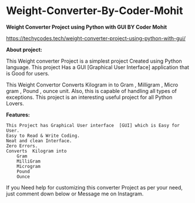 # Weight-Converter-By-Coder-Mohit

**Weight Converter Project using Python with GUI BY Coder Mohit**


https://techycodes.tech/weight-converter-project-using-python-with-gui/

**About project:**

This Weight converter Project is a simplest project Created using Python language.
This project Has a GUI [Graphical User Interface] application  that is Good for users.

This Weight Convertor  Converts Kilogram in to Gram , Milligram , Micro gram , Pound , ounce unit.
Also, this is capable of handling all types of exceptions. This project is an interesting useful project for all Python Lovers.

**Features:**

    This Project has Graphical User interface  [GUI] which is Easy for User.
    Easy to Read & Write Coding.
    Neat and clean Interface.
    Zero Errors.
    Converts  Kilogram into
        Gram
        MilliGram
        Microgram
        Pound
        Ounce

If you Need help for customizing this converter Project as per your need, just comment down below or Message me on Instagram.

